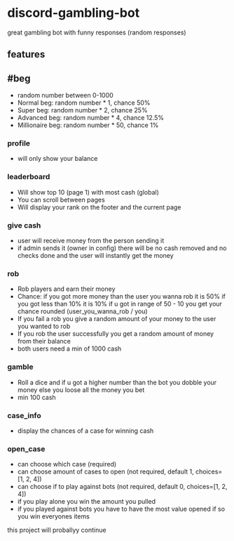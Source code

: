 # discord-gambling-bot


great gambling bot with funny responses (random responses)

## features

## #beg
- random number between 0-1000
- Normal beg: random number * 1, chance 50%
- Super beg: random number * 2, chance 25%
- Advanced beg: random number * 4, chance 12.5%
- Millionaire beg: random number * 50, chance 1%

### profile
- will only show your balance

### leaderboard
- Will show top 10 (page 1) with most cash (global)
- You can scroll between pages
- Will display your rank on the footer and the current page

### give cash
- user will receive money from the person sending it
- if admin sends it (owner in config) there will be no cash removed and no checks done and the user will instantly get the money

### rob
- Rob players and earn their money
- Chance: if you got more money than the user you wanna rob it is 50% if you got less than 10% it is 10% if u got in range of 50 - 10 you get your chance rounded (user_you_wanna_rob / you)
- If you fail a rob you give a random amount of your money to the user you wanted to rob
- If you rob the user successfully you get a random amount of money from their balance
- both users need a min of 1000 cash

### gamble
- Roll a dice and if u got a higher number than the bot you dobble your money else you loose all the money you bet
- min 100 cash

### case_info
- display the chances of a case for winning cash

### open_case
- can choose which case (required)
- can choose amount of cases to open (not required, default 1, choices=[1, 2, 4])
- can choose if to play against bots (not required, default 0, choices=[1, 2, 4])
- if you play alone you win the amount you pulled
- if you played against bots you have to have the most value opened if so you win everyones items



this project will proballyy continue

